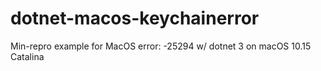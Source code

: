 # dotnet-macos-keychainerror
Min-repro example for MacOS error: -25294 w/ dotnet 3 on macOS 10.15 Catalina
